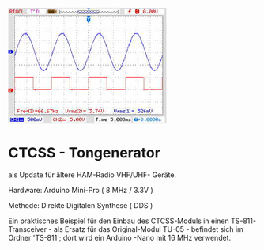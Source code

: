 ![bild](scope.jpg)

# CTCSS - Tongenerator
als Update für ältere HAM-Radio VHF/UHF- Geräte.

Hardware: Arduino Mini-Pro ( 8 MHz / 3.3V ) 

Methode: Direkte Digitalen Synthese ( DDS )

Ein praktisches Beispiel für den Einbau des CTCSS-Moduls in einen TS-811- Transceiver - als Ersatz für das Original-Modul TU-05 - befindet sich im Ordner 'TS-811'; dort wird ein Arduino -Nano mit 16 MHz verwendet.
